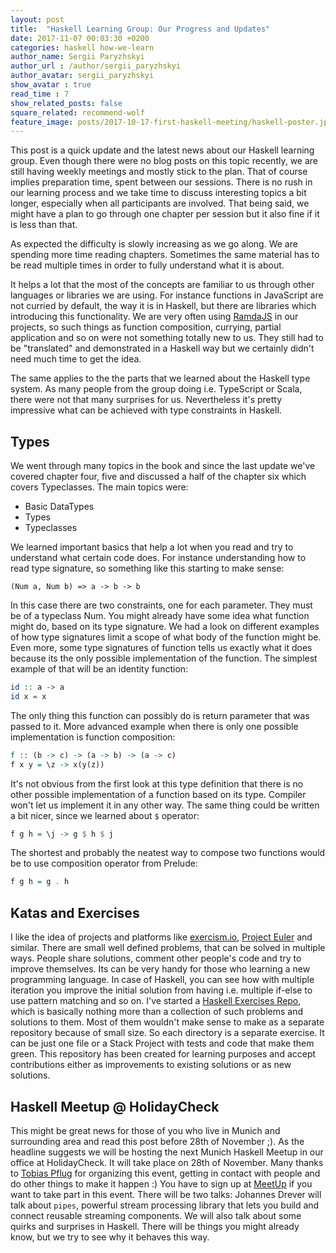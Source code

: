 ```yaml
---
layout: post
title:  "Haskell Learning Group: Our Progress and Updates"
date: 2017-11-07 00:03:30 +0200
categories: haskell how-we-learn
author_name: Sergii Paryzhskyi
author_url : /author/sergii_paryzhskyi
author_avatar: sergii_paryzhskyi
show_avatar : true
read_time : 7
show_related_posts: false
square_related: recommend-wolf
feature_image: posts/2017-10-17-first-haskell-meeting/haskell-poster.jpg
---
```


This post is a quick update and the latest news about our Haskell learning group. Even though there were no blog posts on this topic recently, we are still having weekly meetings and mostly stick to the plan. That of course implies preparation time, spent between our sessions. There is no rush in our learning process and we take time to discuss interesting topics a bit longer, especially when all participants are involved. That being said, we might have a plan to go through one chapter per session but it also fine if it is less than that.

As expected the difficulty is slowly increasing as we go along. We are spending more time reading chapters. Sometimes the same material has to be read multiple times in order to fully understand what it is about.

It helps a lot that the most of the concepts are familiar to us through other languages or libraries we are using. For instance functions in JavaScript are not curried by default, the way it is in Haskell, but there are libraries which introducing this functionality. We are very often using [RamdaJS][ramdajs] in our projects, so such things as function composition, currying, partial application and so on were not something totally new to us. They still had to be "translated" and demonstrated in a Haskell way but we certainly didn't need much time to get the idea.

The same applies to the the parts that we learned about the Haskell type system. As many people from the group doing i.e. TypeScript or Scala, there were not that many surprises for us. Nevertheless it's pretty impressive what can be achieved with type constraints in Haskell.

[ramdajs]: http://ramdajs.com

## Types

We went through many topics in the book and since the last update we've covered chapter four, five and discussed a half of the chapter six which covers Typeclasses. The main topics were:
* Basic DataTypes
* Types
* Typeclasses

We learned important basics that help a lot when you read and try to understand what certain code does. For instance understanding how to read type signature, so something like this starting to make sense:

`(Num a, Num b) => a -> b -> b`

In this case there are two constraints, one for each parameter. They must be of a typeclass Num. You might already have some idea what function might do, based on its type signature.
We had a look on different examples of how type signatures limit a scope of what body of the function might be. Even more, some type signatures of function tells us exactly what it does because its the only possible implementation of the function. The simplest example of that will be an identity function:

```haskell
id :: a -> a
id x = x
```

The only thing this function can possibly do is return parameter that was passed to it. More advanced example when there is only one possible implementation is function composition:

```haskell
f :: (b -> c) -> (a -> b) -> (a -> c)
f x y = \z -> x(y(z))
```

It's not obvious from the first look at this type definition that there is no other possible implementation of a function based on its type. Compiler won't let us implement it in any other way. The same thing could be written a bit nicer, since we learned about `$` operator:
```haskell
f g h = \j -> g $ h $ j
```

The shortest and probably the neatest way to compose two functions would be to use composition operator from Prelude:
```haskell
f g h = g . h
``` 

## Katas and Exercises

I like the idea of projects and platforms like [exercism.io][exercism], [Project Euler][project-euler] and similar. There are small well defined problems, that can be solved in multiple ways. People share solutions, comment other people's code and try to improve themselves. Its can be very handy for those who learning a new programming language. In case of Haskell, you can see how with multiple iteration you improve the initial solution from having i.e. multiple if-else to use pattern matching and so on. 
I've started a [Haskell Exercises Repo][haskell-exercises-repo], which is basically nothing more than a collection of such problems and solutions to them. Most of them wouldn't make sense to make as a separate repository because of small size. So each directory is a separate exercise. It can be just one file or a Stack Project with tests and code that make them green. This repository has been created for learning purposes and accept contributions either as improvements to existing solutions or as new solutions. 

[haskell-exercises-repo]: https://github.com/HeeL/haskell-exercises
[exercism]: http://exercism.io
[project-euler]: https://projecteuler.net

## Haskell Meetup @ HolidayCheck

This might be great news for those of you who live in Munich and surrounding area and read this post before 28th of November ;). As the headline suggests we will be hosting the next Munich Haskell Meetup in our office at HolidayCheck. It will take place on 28th of November. Many thanks to [Tobias Pflug][tobias-pflug] for organizing this event, getting in contact with people and do other things to make it happen :) 
You have to sign up at [MeetUp][meetup] if you want to take part in this event. There will be two talks:
Johannes Drever will talk about `pipes`, powerful stream processing library that lets you build and connect reusable streaming components. 
We will also talk about some quirks and surprises in Haskell. There will be things you might  already know, but we try to see why it behaves this way.

[meetup]: https://www.meetup.com/de-DE/munich-haskell/events/244861031/
[tobias-pflug]: http://techblog.holidaycheck.com/author/tobiaspflug/